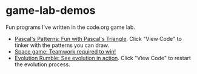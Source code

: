 # game-lab-demos
Fun programs I've written in the code.org game lab.

 - [Pascal's Patterns: Fun with Pascal's Triangle](https://studio.code.org/projects/gamelab/Q_Qg8qvybd3PTKMRQnd-LCysU0SOpSFV_CC_bapMcDk). Click "View Code" to tinker with the patterns you can draw.
 - [Space game: Teamwork required to win!](https://studio.code.org/projects/gamelab/Ni4_xO-Q6Ggd2pgHJ9j_7vgmKvuJpQyPaOcwLMJKrs4)
 - [Evolution Rumble: See evolution in action](https://studio.code.org/projects/gamelab/Jd9e61uLidbl-WRBERL5GnCVbOSNBYsqUnqbgGccTQ8). Click "View Code" to restart the evolution process.
